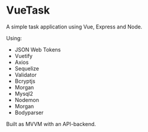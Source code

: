 # VueTask
A simple task application using Vue, Express and Node.

Using:
* JSON Web Tokens
* Vuetify
* Axios
* Sequelize
* Validator
* Bcryptjs
* Morgan
* Mysql2
* Nodemon
* Morgan
* Bodyparser

Built as MVVM with an API-backend.

